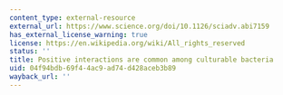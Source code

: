 ```yaml
---
content_type: external-resource
external_url: https://www.science.org/doi/10.1126/sciadv.abi7159
has_external_license_warning: true
license: https://en.wikipedia.org/wiki/All_rights_reserved
status: ''
title: Positive interactions are common among culturable bacteria
uid: 04f94bdb-69f4-4ac9-ad74-d428aceb3b89
wayback_url: ''
---
```

